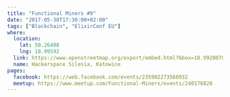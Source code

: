 ```yaml
---
title: "Functional Miners #9"
date: "2017-05-30T17:30:00+02:00"
tags: ["Blockchain", "ElixirConf EU"]
where:
  location:
    lat: 50.26408
    lng: 18.99592
  link: https://www.openstreetmap.org/export/embed.html?bbox=18.992807865142826%2C50.263001078887285%2C18.998993039131168%2C50.265159763081904&layer=mapnik&marker=50.264079575913314%2C18.995900452136993
  name: Hackerspace Silesia, Katowice
pages:
  facebook: https://web.facebook.com/events/235902273560932
  meetup: https://www.meetup.com/Functional-Miners/events/240176828
---
```

